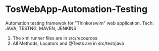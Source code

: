 # TosWebApp-Automation-Testing
Automation testing framewok for "Thinkorswim" web application. Tech: JAVA, TESTNG, MAVEN, JENKINS

1. The xml runner files are in src/recources
2. All Methods, Locators and @Tests are in src/test/java
